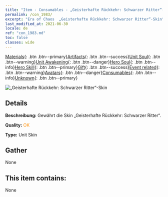 ```yaml
---
title: "Item - Consumables - „Geisterhafte Rückkehr: Schwarzer Ritter“-Skin"
permalink: /con_1983/
excerpt: "Era of Chaos  „Geisterhafte Rückkehr: Schwarzer Ritter“-Skin"
last_modified_at: 2021-06-30
locale: de
ref: "con_1983.md"
toc: false
classes: wide
---
```

 [Materials](/ItemsDE/){: .btn .btn--primary}[Artifacts](/ItemsDE/Artifacts/){: .btn .btn--success}[Unit Soul](/ItemsDE/UnitSoul/){: .btn .btn--warning}[Unit Awakening](/ItemsDE/UnitAwakening/){: .btn .btn--danger}[Hero Soul](/ItemsDE/HeroSoul/){: .btn .btn--info}[Hero Skill](/ItemsDE/HeroSkill/){: .btn .btn--primary}[Gift](/ItemsDE/Gift/){: .btn .btn--success}[Event related](/ItemsDE/Events/){: .btn .btn--warning}[Avatars](/ItemsDE/Avatars/){: .btn .btn--danger}[Consumables](/ItemsDE/Consumables/){: .btn .btn--info}[Unknown](/ItemsDE/Unknown/){: .btn .btn--primary}

 ![„Geisterhafte Rückkehr: Schwarzer Ritter“-Skin](/images/u/ti_heianqishipifu.jpg)

## Details
 **Beschreibung:** Gewährt die Skin „Geisterhafte Rückkehr: Schwarzer Ritter“.

 **Quality:** <span style="color: #FF8C00">OK</span>

 **Type:** Unit Skin

## Gather

  None

## This item contains:

  None

